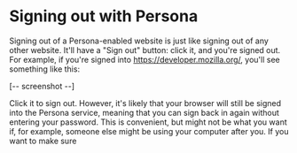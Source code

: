 # Signing out with Persona #

Signing out of a Persona-enabled website is just like signing out of any other website. It'll have a "Sign out" button: click it, and you're signed out. For example, if you're signed into https://developer.mozilla.org/, you'll see something like this:

[-- screenshot --]

Click it to sign out. However, it's likely that your browser will still be signed into the Persona service, meaning that you can sign back in again without entering your password. This is convenient, but might not be what you want if, for example, someone else might be using your computer after you. If you want to make sure 
